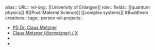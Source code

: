 alias::
URL::
rel-org:: [[University of Erlangen]]
role::
fields:: [[quantum physics]] #[[Post-Material Science]] [[complex systems]] #Buddhism
creations::
tags:: person
rel-projects::

- [PD Dr. Claus Metzner](https://sites.google.com/view/clausmetzner/home)
- [Claus Metzner (@cmetzner) / X](https://x.com/cmetzner)
-
-
